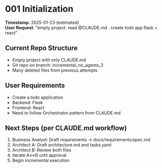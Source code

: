 # 001 Initialization
**Timestamp**: 2025-01-23 (estimated)  
**User Request**: "empty project. read @CLAUDE.md . create todo app flask + react"

## Current Repo Structure
- Empty project with only CLAUDE.md
- Git repo on branch: incremental_no_agents_3
- Many deleted files from previous attempts

## User Requirements
- Create a todo application
- Backend: Flask
- Frontend: React
- Need to follow Orchestrator pattern from CLAUDE.md

## Next Steps (per CLAUDE.md workflow)
1. Business Analyst: Draft requirements → docs/requirements/spec.md
2. Architect A: Draft architecture.md and tasks.yaml
3. Architect B: Review both files
4. Iterate A↔B until approval
5. Begin incremental execution